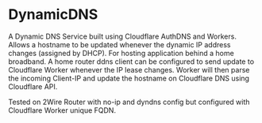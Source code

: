 # DynamicDNS
A Dynamic DNS Service built using Cloudflare AuthDNS and Workers. Allows a hostname to be updated whenever the dynamic IP address changes (assigned by DHCP). For hosting application behind a home broadband. A home router ddns client can be configured to send update to Cloudflare Worker whenever the IP lease changes. Worker will then parse the incoming Client-IP and update the hostname on Cloudflare DNS using Cloudflare API.

Tested on 2Wire Router with no-ip and dyndns config but configured with Cloudflare Worker unique FQDN.


